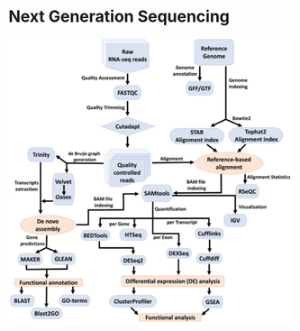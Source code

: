 # Next Generation Sequencing


<p align = 'center'> <img src="img/protocol.png" width="700px" /> </p>
